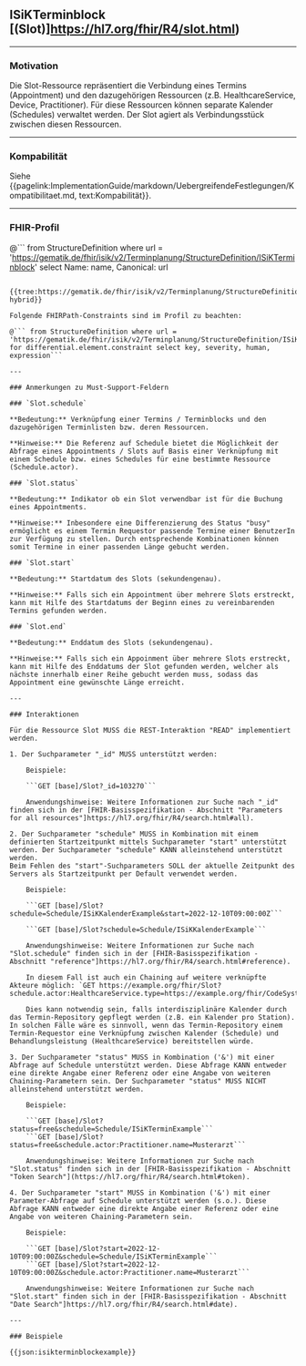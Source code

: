 ## ISiKTerminblock [(Slot)]https://hl7.org/fhir/R4/slot.html)

---

### Motivation

Die Slot-Ressource repräsentiert die Verbindung eines Termins (Appointment) und den dazugehörigen Ressourcen (z.B. HealthcareService, Device, Practitioner). Für diese Ressourcen können separate Kalender (Schedules) verwaltet werden. Der Slot agiert als Verbindungsstück zwischen diesen Ressourcen. 

---

### Kompabilität

Siehe {{pagelink:ImplementationGuide/markdown/UebergreifendeFestlegungen/Kompatibilitaet.md, text:Kompabilität}}.

---

### FHIR-Profil

@```
from StructureDefinition where url = 'https://gematik.de/fhir/isik/v2/Terminplanung/StructureDefinition/ISiKTerminblock' select Name: name, Canonical: url
```

{{tree:https://gematik.de/fhir/isik/v2/Terminplanung/StructureDefinition/ISiKTerminblock, hybrid}}

Folgende FHIRPath-Constraints sind im Profil zu beachten:

@``` from StructureDefinition where url = 'https://gematik.de/fhir/isik/v2/Terminplanung/StructureDefinition/ISiKTerminblock' for differential.element.constraint select key, severity, human, expression```

---

### Anmerkungen zu Must-Support-Feldern

### `Slot.schedule`

**Bedeutung:** Verknüpfung einer Termins / Terminblocks und den dazugehörigen Terminlisten bzw. deren Ressourcen.

**Hinweise:** Die Referenz auf Schedule bietet die Möglichkeit der Abfrage eines Appointments / Slots auf Basis einer Verknüpfung mit einem Schedule bzw. eines Schedules für eine bestimmte Ressource (Schedule.actor).

### `Slot.status`

**Bedeutung:** Indikator ob ein Slot verwendbar ist für die Buchung eines Appointments.

**Hinweise:** Inbesondere eine Differenzierung des Status "busy" ermöglicht es einem Termin Requestor passende Termine einer BenutzerIn zur Verfügung zu stellen. Durch entsprechende Kombinationen können somit Termine in einer passenden Länge gebucht werden.

### `Slot.start`

**Bedeutung:** Startdatum des Slots (sekundengenau).

**Hinweise:** Falls sich ein Appointment über mehrere Slots erstreckt, kann mit Hilfe des Startdatums der Beginn eines zu vereinbarenden Termins gefunden werden.

### `Slot.end`

**Bedeutung:** Enddatum des Slots (sekundengenau).

**Hinweise:** Falls sich ein Appoinment über mehrere Slots erstreckt, kann mit Hilfe des Enddatums der Slot gefunden werden, welcher als nächste innerhalb einer Reihe gebucht werden muss, sodass das Appointment eine gewünschte Länge erreicht.

---

### Interaktionen

Für die Ressource Slot MUSS die REST-Interaktion "READ" implementiert werden.

1. Der Suchparameter "_id" MUSS unterstützt werden:

    Beispiele:

    ```GET [base]/Slot?_id=103270```

    Anwendungshinweise: Weitere Informationen zur Suche nach "_id" finden sich in der [FHIR-Basisspezifikation - Abschnitt "Parameters for all resources"]https://hl7.org/fhir/R4/search.html#all).

2. Der Suchparameter "schedule" MUSS in Kombination mit einem definierten Startzeitpunkt mittels Suchparameter "start" unterstützt werden. Der Suchparameter "schedule" KANN alleinstehend unterstützt werden.
Beim Fehlen des "start"-Suchparameters SOLL der aktuelle Zeitpunkt des Servers als Startzeitpunkt per Default verwendet werden.

    Beispiele:

    ```GET [base]/Slot?schedule=Schedule/ISiKKalenderExample&start=2022-12-10T09:00:00Z```

    ```GET [base]/Slot?schedule=Schedule/ISiKKalenderExample```

    Anwendungshinweise: Weitere Informationen zur Suche nach "Slot.schedule" finden sich in der [FHIR-Basisspezifikation - Abschnitt "reference"]https://hl7.org/fhir/R4/search.html#reference).

    In diesem Fall ist auch ein Chaining auf weitere verknüpfte Akteure möglich: `GET https://example.org/fhir/Slot?schedule.actor:HealthcareService.type=https://example.org/fhir/CodeSystem/Behandlungsleistung|CT`

    Dies kann notwendig sein, falls interdisziplinäre Kalender durch das Termin-Repository gepflegt werden (z.B. ein Kalender pro Station). In solchen Fälle wäre es sinnvoll, wenn das Termin-Repository einem Termin-Requestor eine Verknüpfung zwischen Kalender (Schedule) und Behandlungsleistung (HealthcareService) bereitstellen würde.

3. Der Suchparameter "status" MUSS in Kombination ('&') mit einer Abfrage auf Schedule unterstützt werden. Diese Abfrage KANN entweder eine direkte Angabe einer Referenz oder eine Angabe von weiteren Chaining-Parametern sein. Der Suchparameter "status" MUSS NICHT alleinstehend unterstützt werden.

    Beispiele:

    ```GET [base]/Slot?status=free&schedule=Schedule/ISiKTerminExample```
    ```GET [base]/Slot?status=free&schedule.actor:Practitioner.name=Musterarzt```

    Anwendungshinweise: Weitere Informationen zur Suche nach "Slot.status" finden sich in der [FHIR-Basisspezifikation - Abschnitt "Token Search"](https://hl7.org/fhir/R4/search.html#token).

4. Der Suchparameter "start" MUSS in Kombination ('&') mit einer Parameter-Abfrage auf Schedule unterstützt werden (s.o.). Diese Abfrage KANN entweder eine direkte Angabe einer Referenz oder eine Angabe von weiteren Chaining-Parametern sein.

    Beispiele:

    ```GET [base]/Slot?start=2022-12-10T09:00:00Z&schedule=Schedule/ISiKTerminExample```
    ```GET [base]/Slot?start=2022-12-10T09:00:00Z&schedule.actor:Practitioner.name=Musterarzt```

    Anwendungshinweise: Weitere Informationen zur Suche nach "Slot.start" finden sich in der [FHIR-Basisspezifikation - Abschnitt "Date Search"]https://hl7.org/fhir/R4/search.html#date).
    
---

### Beispiele

{{json:isikterminblockexample}}